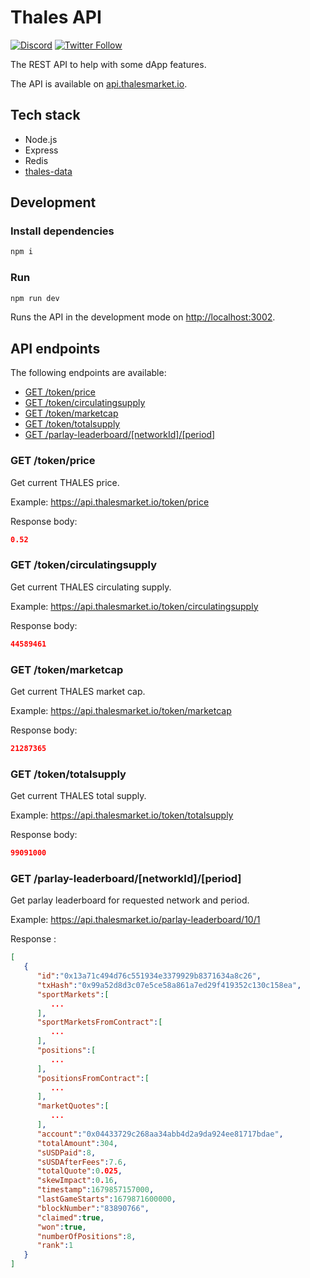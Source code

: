 # Thales API

[![Discord](https://img.shields.io/discord/906484044915687464.svg?color=768AD4&label=discord&logo=https%3A%2F%2Fdiscordapp.com%2Fassets%2F8c9701b98ad4372b58f13fd9f65f966e.svg)](https://discord.com/invite/rB3AWKwACM)
[![Twitter Follow](https://img.shields.io/twitter/follow/thalesmarket.svg?label=thalesmarket&style=social)](https://twitter.com/thalesmarket)

The REST API to help with some dApp features.

The API is available on [api.thalesmarket.io](https://api.thalesmarket.io).

## Tech stack

- Node.js
- Express
- Redis
- [thales-data](https://github.com/thales-markets/thales-data)

## Development

### Install dependencies

```bash
npm i
```

### Run

```bash
npm run dev
```

Runs the API in the development mode on [http://localhost:3002](http://localhost:3002).

## API endpoints

The following endpoints are available:

- [GET /token/price](#get-tokenprice)
- [GET /token/circulatingsupply](#get-tokencirculatingsupply)
- [GET /token/marketcap](#get-tokenmarketcap)
- [GET /token/totalsupply](#get-tokentotalsupply)
- [GET /parlay-leaderboard/[networkId]/[period]](#get-parlay-leaderboardnetworkidperiod)

### GET /token/price

Get current THALES price.

Example: https://api.thalesmarket.io/token/price

Response body:

```json
0.52
```

### GET /token/circulatingsupply

Get current THALES circulating supply.

Example: https://api.thalesmarket.io/token/circulatingsupply

Response body:

```json
44589461
```

### GET /token/marketcap

Get current THALES market cap.

Example: https://api.thalesmarket.io/token/marketcap

Response body:

```json
21287365
```

### GET /token/totalsupply

Get current THALES total supply.

Example: https://api.thalesmarket.io/token/totalsupply

Response body:

```json
99091000
```

### GET /parlay-leaderboard/[networkId]/[period]

Get parlay leaderboard for requested network and period.

Example: https://api.thalesmarket.io/parlay-leaderboard/10/1

Response :

```json
[
   {
      "id":"0x13a71c494d76c551934e3379929b8371634a8c26",
      "txHash":"0x99a52d8d3c07e5ce58a861a7ed29f419352c130c158ea",
      "sportMarkets":[
         ...
      ],
      "sportMarketsFromContract":[
         ...
      ],
      "positions":[
         ...
      ],
      "positionsFromContract":[
         ...
      ],
      "marketQuotes":[
         ...
      ],
      "account":"0x04433729c268aa34abb4d2a9da924ee81717bdae",
      "totalAmount":304,
      "sUSDPaid":8,
      "sUSDAfterFees":7.6,
      "totalQuote":0.025,
      "skewImpact":0.16,
      "timestamp":1679857157000,
      "lastGameStarts":1679871600000,
      "blockNumber":"83890766",
      "claimed":true,
      "won":true,
      "numberOfPositions":8,
      "rank":1
   }
]
```
